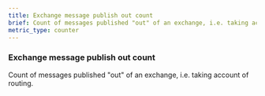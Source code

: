 ```yaml
---
title: Exchange message publish out count
brief: Count of messages published "out" of an exchange, i.e. taking account of routing.
metric_type: counter
---
```

### Exchange message publish out count

Count of messages published "out" of an exchange, i.e. taking account of routing.

